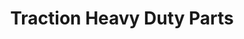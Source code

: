 ---
title: "Traction Heavy Duty Parts"
url: /columbus-township/traction-heavy-duty-parts/
shop: Autoteile
---